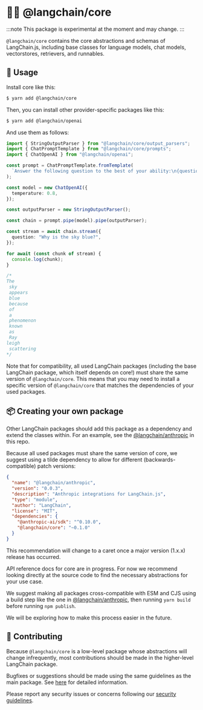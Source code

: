 # 🦜️🔗 @langchain/core

:::note
This package is experimental at the moment and may change.
:::

`@langchain/core` contains the core abstractions and schemas of LangChain.js, including base classes for language models,
chat models, vectorstores, retrievers, and runnables.

## 🔧 Usage

Install core like this:

```bash
$ yarn add @langchain/core
```

Then, you can install other provider-specific packages like this:

```bash
$ yarn add @langchain/openai
```

And use them as follows:

```typescript
import { StringOutputParser } from "@langchain/core/output_parsers";
import { ChatPromptTemplate } from "@langchain/core/prompts";
import { ChatOpenAI } from "@langchain/openai";

const prompt = ChatPromptTemplate.fromTemplate(
  `Answer the following question to the best of your ability:\n{question}`
);

const model = new ChatOpenAI({
  temperature: 0.8,
});

const outputParser = new StringOutputParser();

const chain = prompt.pipe(model).pipe(outputParser);

const stream = await chain.stream({
  question: "Why is the sky blue?",
});

for await (const chunk of stream) {
  console.log(chunk);
}

/*
The
 sky
 appears
 blue
 because
 of
 a
 phenomenon
 known
 as
 Ray
leigh
 scattering
*/
```

Note that for compatibility, all used LangChain packages (including the base LangChain package, which itself depends on core!) must share the same version of `@langchain/core`.
This means that you may need to install a specific version of `@langchain/core` that matches the dependencies of your used packages.

## 📦 Creating your own package

Other LangChain packages should add this package as a dependency and extend the classes within. 
For an example, see the [@langchain/anthropic](https://github.com/langchain-ai/langchainjs/tree/main/libs/langchain-anthropic) in this repo.

Because all used packages must share the same version of core, we suggest using a tilde dependency to allow for different (backwards-compatible) patch versions:

```json
{
  "name": "@langchain/anthropic",
  "version": "0.0.3",
  "description": "Anthropic integrations for LangChain.js",
  "type": "module",
  "author": "LangChain",
  "license": "MIT",
  "dependencies": {
    "@anthropic-ai/sdk": "^0.10.0",
    "@langchain/core": "~0.1.0"
  }
}
```

This recommendation will change to a caret once a major version (1.x.x) release has occurred.

API reference docs for core are in progress. For now we recommend looking directly at the source code to find the necessary abstractions for your use case.

We suggest making all packages cross-compatible with ESM and CJS using a build step like the one in 
[@langchain/anthropic](https://github.com/langchain-ai/langchainjs/tree/main/libs/langchain-anthropic), then running `yarn build` before running `npm publish`.

We will be exploring how to make this process easier in the future.

## 💁 Contributing

Because `@langchain/core` is a low-level package whose abstractions will change infrequently, most contributions should be made in the higher-level LangChain package.

Bugfixes or suggestions should be made using the same guidelines as the main package.
See [here](https://github.com/langchain-ai/langchainjs/tree/main/CONTRIBUTING.md) for detailed information.

Please report any security issues or concerns following our [security guidelines](https://github.com/langchain-ai/langchainjs/tree/main/SECURITY.md).
